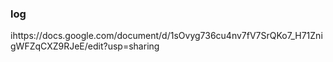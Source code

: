 ### log
ihttps://docs.google.com/document/d/1sOvyg736cu4nv7fV7SrQKo7_H71ZnigWFZqCXZ9RJeE/edit?usp=sharing
